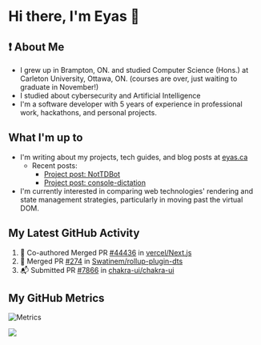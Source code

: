 # Hi there, I'm Eyas 👋

<!--
**spiltbeans/spiltbeans** is a ✨ _special_ ✨ repository because its `README.md` (this file) appears on your GitHub profile.

Here are some ideas to get you started:

- 🔭 I’m currently working on ...
- 🌱 I’m currently learning ...
- 👯 I’m looking to collaborate on ...
- 🤔 I’m looking for help with ...
- 💬 Ask me about ...
- 📫 How to reach me: ...
- 😄 Pronouns: ...
- ⚡ Fun fact: ...
-->

## :heavy_exclamation_mark: About Me
- I grew up in Brampton, ON. and studied Computer Science (Hons.) at Carleton University, Ottawa, ON. (courses are over, just waiting to graduate in November!)
- I studied about cybersecurity and Artificial Intelligence
- I'm a software developer with 5 years of experience in professional work, hackathons, and personal projects.

## What I'm up to
- I'm writing about my projects, tech guides, and blog posts at <a href="https://eyas.ca" target="_blank">eyas.ca</a>
  - Recent posts:
    - <a href="https://eyas.ca/projects/nottdbot/" target="_blank">Project post: NotTDBot</a>
    - <a href="https://eyas.ca/projects/console-dictation/" target="_blank">Project post: console-dictation</a>
- I'm currently interested in comparing web technologies' rendering and state management strategies, particularly in moving past the virtual DOM.

## My Latest GitHub Activity
1. 🎉 Co-authored Merged PR [#44436](https://github.com/vercel/next.js/pull/44436) in [vercel/Next.js](https://github.com/vercel/next.js)
2. 🎉 Merged PR [#274](https://github.com/Swatinem/rollup-plugin-dts/pull/274) in [Swatinem/rollup-plugin-dts](https://github.com/Swatinem/rollup-plugin-dts)
3. :mailbox_with_mail: Submitted PR [#7866](https://github.com/chakra-ui/chakra-ui/pull/7866) in [chakra-ui/chakra-ui](https://github.com/chakra-ui/chakra-ui)

## My GitHub Metrics
![Metrics](https://metrics.lecoq.io/spiltbeans?template=classic&base.header=0&languages=1&gists=1&stackoverflow=1&base=header%2C%20activity%2C%20community%2C%20repositories%2C%20metadata&base.indepth=false&base.hireable=false&base.skip=false&languages=false&languages.skipped=comp4203_g9&languages.limit=8&languages.other=false&languages.colors=github&languages.sections=most-used&languages.indepth=false&languages.analysis.timeout=15&languages.analysis.timeout.repositories=7.5&languages.categories=markup%2C%20programming&languages.recent.categories=markup%2C%20programming&languages.recent.load=300&languages.recent.days=14&gists=false&stackoverflow=false&stackoverflow.user=22116778&stackoverflow.sections=answers-top%2C%20questions-recent&stackoverflow.limit=2&stackoverflow.lines=3&stackoverflow.lines.snippet=2&config.timezone=America%2FToronto)

![](https://komarev.com/ghpvc/?username=spiltbeans)
